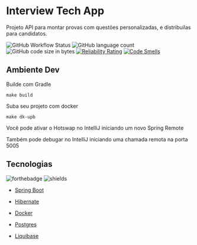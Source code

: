 # Interview Tech App

Projeto API para montar provas com questões personalizadas, e distribuilas para candidatos.

![GitHub Workflow Status](https://img.shields.io/github/workflow/status/NicolasFujisawa/interview-tech-app/Java%20CI%20with%20Gradle)
![GitHub language count](https://img.shields.io/github/languages/count/NicolasFujisawa/interview-tech-app)
![GitHub code size in bytes](https://img.shields.io/github/languages/code-size/NicolasFujisawa/interview-tech-app)
[![Reliability Rating](https://sonarcloud.io/api/project_badges/measure?project=NicolasFujisawa_interview-tech-app&metric=reliability_rating)](https://sonarcloud.io/dashboard?id=NicolasFujisawa_interview-tech-app)
[![Code Smells](https://sonarcloud.io/api/project_badges/measure?project=NicolasFujisawa_interview-tech-app&metric=code_smells)](https://sonarcloud.io/dashboard?id=NicolasFujisawa_interview-tech-app)
## Ambiente Dev

Builde com Gradle

```shell
make build
```

Suba seu projeto com docker
```shell
make dk-upb
```

Você pode ativar o Hotswap no IntelliJ iniciando um novo Spring Remote

Também pode debugar no IntelliJ iniciando uma chamada remota na porta 5005

## Tecnologias

![forthebadge](https://forthebadge.com/images/badges/made-with-java.svg) ![shields](https://img.shields.io/badge/build%20with-gradle-brightgreen?style=for-the-badge)

- [Spring Boot](https://spring.io/projects/spring-boot)

- [Hibernate](https://hibernate.org/orm/)

- [Docker](https://www.docker.com/)

- [Postgres](https://www.postgresql.org/)

- [Liquibase](https://www.liquibase.org/)
